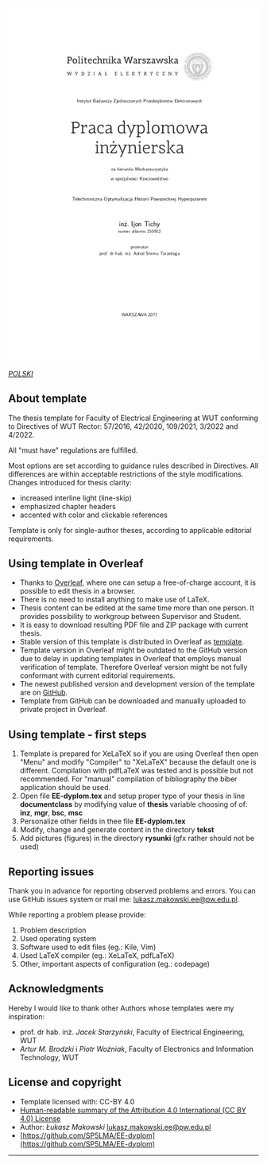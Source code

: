 ![Przykładowa strona tytułowa](./EE-dyplom.jpg)

*[POLSKI](README.md)*

## About template

The thesis template for Faculty of Electrical Engineering at WUT conforming to Directives of WUT Rector: 57/2016, 42/2020, 109/2021, 3/2022 and 4/2022.

All "must have" regulations are fulfilled.

Most options are set according to guidance rules described in Directives. All differences are within acceptable restrictions of the style modifications. Changes introduced for thesis clarity:

  * increased interline light (line-skip)
  * emphasized chapter headers
  * accented with color and clickable references

Template is only for single-author theses, according to applicable editorial requirements.

## Using template in Overleaf

  * Thanks to [Overleaf](https://www.overleaf.com/), where one can setup a free-of-charge account, it is possible to edit thesis in a browser.
  * There is no need to install anything to make use of LaTeX.
  * Thesis content can be edited at the same time more than one person. It provides possibility to workgroup between Supervisor and Student.
  * It is easy to download resulting PDF file and ZIP package with current thesis.
  * Stable version of this template is distributed in Overleaf as [template](https://www.overleaf.com/latex/templates/ee-dyplom/qtrkhzdfcfvv).
  * Template version in Overleaf might be outdated to the GitHub version due to delay in updating templates in Overleaf that employs manual verification of template. Therefore Overleaf version might be not fully conformant with current editorial requirements.
  * The newest published version and development version of the template are on [GitHub](https://github.com/SP5LMA/EE-dyplom).
  * Template from GitHub can be downloaded and manually uploaded to private project in Overleaf.

## Using template - first steps

1. Template is prepared for XeLaTeX so if you are using Overleaf then open "Menu" and modify "Compiler" to "XeLaTeX" because the default one is different. Compilation with pdfLaTeX was tested and is possible but not recommended. For "manual" compilation of bibliography the biber application should be used.
2. Open file **EE-dyplom.tex** and setup proper type of your thesis in line **documentclass** by modifying value of **thesis** variable choosing of of: **inz**, **mgr**, **bsc**, **msc**
3. Personalize other fields in thee file **EE-dyplom.tex**
4. Modify, change and generate content in the directory **tekst**
5. Add pictures (figures) in the directory **rysunki** (gfx rather should not be used)

## Reporting issues

Thank you in advance for reporting observed problems and errors. You can use GitHub issues system or mail me: <lukasz.makowski.ee@pw.edu.pl>.

While reporting a problem please provide:

1. Problem description
2. Used operating system
3. Software used to edit files (eg.: Kile, Vim)
4. Used LaTeX compiler (eg.: XeLaTeX, pdfLaTeX)
5. Other, important aspects of configuration (eg.: codepage)

## Acknowledgments

Hereby I would like to thank other Authors whose templates were my inspiration:

  * prof. dr hab. inż. *Jacek Starzyński*, Faculty of Electrical Engineering, WUT
  * *Artur M. Brodzki* i *Piotr Woźniak*, Faculty of Electronics and Information Technology, WUT

## License and copyright

  * Template licensed with: CC-BY 4.0
  * [Human-readable summary of the Attribution 4.0 International (CC BY 4.0) License](https://creativecommons.org/licenses/by/4.0/)
  * Author: *Łukasz Makowski* <lukasz.makowski.ee@pw.edu.pl>
  * [https://github.com/SP5LMA/EE-dyplom](https://github.com/SP5LMA/EE-dyplom)

---------------------------------------------

